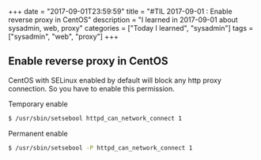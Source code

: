 +++
date = "2017-09-01T23:59:59"
title = "#TIL 2017-09-01 : Enable reverse proxy in CentOS"
description = "I learned in 2017-09-01 about sysadmin, web, proxy"
categories = ["Today I learned", "sysadmin"]
tags = ["sysadmin", "web", "proxy"]
+++



## Enable reverse proxy in CentOS

CentOS with SELinux enabled by default will block any http proxy connection. So you have to enable this permission.

Temporary enable

```bash
$ /usr/sbin/setsebool httpd_can_network_connect 1
```

Permanent enable

```bash
$ /usr/sbin/setsebool -P httpd_can_network_connect 1
```
